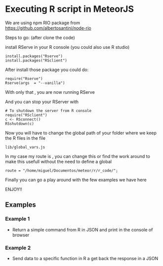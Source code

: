 # Executing R script in MeteorJS

We are using npm  RIO package from https://github.com/albertosantini/node-rio

Steps to go:  (after clone the code)

install RServe in your R console (you could also use R studio)


	install.packages("Rserve")
	install.packages("RSclient")


After install those package you could do:

	require("Rserve")
	Rserve(args  = "--vanilla")


With only that , you are now running RServe

And you can stop your RServer with

	# To shutdown the server from R console
	require("RSclient")
	c <- RSconnect()
	RSshutdown(c)

Now you will have to change the global path of your folder where we keep the R files in the file 

	lib/global_vars.js

In my case my route is , you can change this or find the work around to make this usefull without the need to define a global 

	route = "/home/miguel/Documentos/meteor/r/r_code/";


Finally you can go a play around with the few examples we have here 

ENJOY!!



<h2>Examples</h2>

### Example 1

- Return  a simple command from R in JSON and print in the console of browser

### Example 2

- Send data to a specific function in R a get back the response in a JSON

